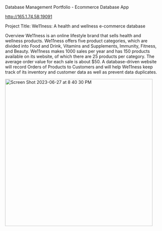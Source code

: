 Database Management Portfolio - Ecommerce Database App

http://165.1.74.58:19091


Project Title: We11ness: A health and wellness e-commerce database

Overview
We11ness is an online lifestyle brand that sells health and wellness products. We11ness offers five product categories, which are divided into Food and Drink, Vitamins and Supplements, Immunity, Fitness, and Beauty. We11ness makes 1000 sales per year and has 150 products available on its website, of which there are 25 products per category. The average order value for each sale is about $50. A database-driven website will record Orders of Products to Customers and will help We11ness keep track of its inventory and customer data as well as prevent data duplicates.

<img width="480" alt="Screen Shot 2023-06-27 at 8 40 30 PM" src="https://github.com/gruezop/Portfolio/assets/91290756/3305d4ec-cfd5-4179-90d5-882b690b9f76">
